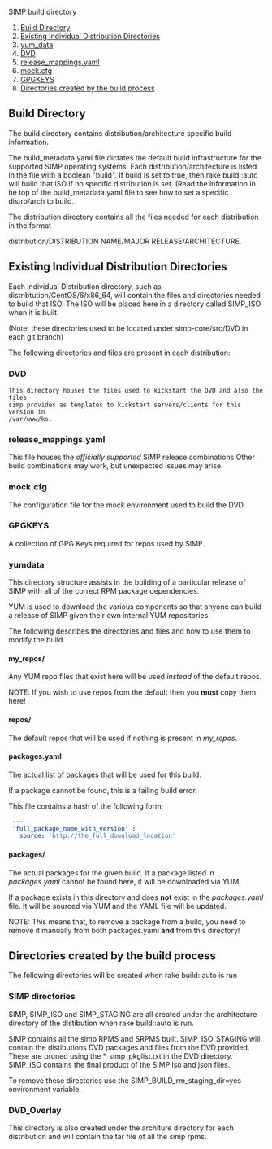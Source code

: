 SIMP build directory

1. [Build Directory](#build-directory)
2. [Existing Individual Distribution Directories](#existing-individual-distribution-directories)
  1. [yum_data](#yum_data)
  2. [DVD](#DVD)
  3. [release_mappings.yaml](#release_mappings.yaml)
  4. [mock.cfg](#mock.cfg)
  5. [GPGKEYS](#GPGKEYS)
3. [Directories created by the build process](#directories-created-by-the-build-process)


## Build Directory

The build directory contains distribution/architecture specific build information.

The build_metadata.yaml file dictates the default build infrastructure for the
supported SIMP operating systems.  Each distribution/architecture is listed in
the file with a boolean "build".  If build is set to true, then rake build::auto
will build that ISO if no specific distribution is set.  (Read the information in
he top of the build_metadata.yaml file to see how to set a specific distro/arch to build.

The distribution directory contains all the files needed for each distribution in the format

distribution/DISTRIBUTION NAME/MAJOR RELEASE/ARCHITECTURE.


## Existing Individual Distribution Directories

Each individual Distribution directory, such as distribtution/CentOS/6/x86_64,
will contain  the files and directories needed to build that ISO.  The ISO
will be placed here in a directory called SIMP_ISO when it is built.

(Note:  these directories used to be located under simp-core/src/DVD in each git branch)

The following directories and files are present in each distribution:


### DVD
    This directory houses the files used to kickstart the DVD and also the files
    simp provides as templates to kickstart servers/clients for this version in
    /var/www/ks.

### release_mappings.yaml
  This file houses the *officially supported* SIMP release combinations
  Other build combinations may work, but unexpected issues may arise.

### mock.cfg
  The configuration file for the mock environment used to build the DVD.

### GPGKEYS
  A collection of GPG Keys required for repos used by SIMP.

### yumdata
  This directory structure assists in the building of a particular release of
SIMP with all of the correct RPM package dependencies.

YUM is used to download the various components so that anyone can build a
release of SIMP given their own internal YUM repositories.

The following describes the directories and files and how to use them to 
modify the build. 

#### my_repos/

Any YUM repo files that exist here will be used *instead* of the default repos.

NOTE: If you wish to use repos from the default then you **must** copy them here!

#### repos/

The default repos that will be used if nothing is present in *my_repos*.

#### packages.yaml

The actual list of packages that will be used for this build.

If a package cannot be found, this is a failing build error.

This file contains a hash of the following form:

```yaml
 ---
 'full_package_name_with_version' :
   source: 'http://the_full_download_location'
```
#### packages/

The actual packages for the given build.
If a package listed in _packages.yaml_ cannot be found here, it will be
downloaded via YUM.

If a package exists in this directory and does **not** exist in
the _packages.yaml_ file. It will be sourced via YUM and the YAML file will
be updated.

NOTE: This means that, to remove a package from a build, you need to remove it
manually from both packages.yaml **and** from this directory!


## Directories created by the build process

The following directories will be created when rake build::auto is run


### SIMP directories

SIMP, SIMP_ISO and SIMP_STAGING are all created under the architecture
directory of the distibution when rake build::auto is run.

SIMP  contains all the simp RPMS and SRPMS built.
SIMP_ISO_STAGING will contain the distibutions DVD packages
     and files from the DVD provided.  These are pruned using
     the *_simp_pkglist.txt in the DVD directory.
SIMP_ISO contains the final product of the SIMP iso and json
     files.

To remove these directories use the SIMP_BUILD_rm_staging_dir=yes
environment variable.

### DVD_Overlay 

This directory is also created under the architure directory for
each distribution and will contain the tar file of all the simp
rpms.
